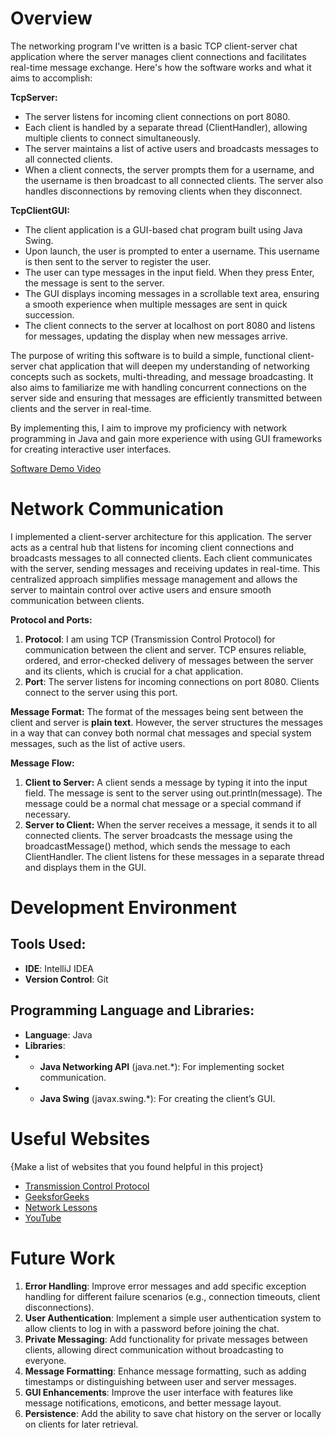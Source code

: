 # Overview

The networking program I've written is a basic TCP client-server chat application where the server manages client connections and facilitates real-time message exchange. Here's how the software works and what it aims to accomplish:

**TcpServer:**

- The server listens for incoming client connections on port 8080.
- Each client is handled by a separate thread (ClientHandler), allowing multiple clients to connect simultaneously.
- The server maintains a list of active users and broadcasts messages to all connected clients.
- When a client connects, the server prompts them for a username, and the username is then broadcast to all connected clients. The server also handles disconnections by removing clients when they disconnect.

**TcpClientGUI:**

- The client application is a GUI-based chat program built using Java Swing.
- Upon launch, the user is prompted to enter a username. This username is then sent to the server to register the user.
- The user can type messages in the input field. When they press Enter, the message is sent to the server.
- The GUI displays incoming messages in a scrollable text area, ensuring a smooth experience when multiple messages are sent in quick succession.
- The client connects to the server at localhost on port 8080 and listens for messages, updating the display when new messages arrive.

The purpose of writing this software is to build a simple, functional client-server chat application that will deepen my understanding of networking concepts such as sockets, multi-threading, and message broadcasting. It also aims to familiarize me with handling concurrent connections on the server side and ensuring that messages are efficiently transmitted between clients and the server in real-time.

By implementing this, I aim to improve my proficiency with network programming in Java and gain more experience with using GUI frameworks for creating interactive user interfaces.

[Software Demo Video](https://youtu.be/-Z0OnCAWego)

# Network Communication

I implemented a client-server architecture for this application. The server acts as a central hub that listens for incoming client connections and broadcasts messages to all connected clients. Each client communicates with the server, sending messages and receiving updates in real-time. This centralized approach simplifies message management and allows the server to maintain control over active users and ensure smooth communication between clients.

**Protocol and Ports:**
1. **Protocol**: I am using TCP (Transmission Control Protocol) for communication between the client and server. TCP ensures reliable, ordered, and error-checked delivery of messages between the server and its clients, which is crucial for a chat application.
2. **Port**: The server listens for incoming connections on port 8080. Clients connect to the server using this port.

**Message Format:**
The format of the messages being sent between the client and server is **plain text**. However, the server structures the messages in a way that can convey both normal chat messages and special system messages, such as the list of active users.

**Message Flow:**
1. **Client to Server:** A client sends a message by typing it into the input field. The message is sent to the server using out.println(message). The message could be a normal chat message or a special command if necessary. 
2. **Server to Client:** When the server receives a message, it sends it to all connected clients. The server broadcasts the message using the broadcastMessage() method, which sends the message to each ClientHandler. The client listens for these messages in a separate thread and displays them in the GUI.

# Development Environment

## Tools Used:
- **IDE**: IntelliJ IDEA 
- **Version Control**: Git

## Programming Language and Libraries:
- **Language**: Java
- **Libraries**:
- - **Java Networking API** (java.net.*): For implementing socket communication.
- - **Java Swing** (javax.swing.*): For creating the client’s GUI.

# Useful Websites

{Make a list of websites that you found helpful in this project}
* [Transmission Control Protocol](https://en.wikipedia.org/wiki/Transmission_Control_Protocol)
* [GeeksforGeeks](https://www.geeksforgeeks.org/what-is-transmission-control-protocol-tcp/)
* [Network Lessons](https://networklessons.com/tag/tcp)
* [YouTube](https://www.youtube.com/watch?v=JFch3ctY6nE&ab_channel=PracticalNetworking)

# Future Work

1. **Error Handling**: Improve error messages and add specific exception handling for different failure scenarios (e.g., connection timeouts, client disconnections).
2. **User Authentication**: Implement a simple user authentication system to allow clients to log in with a password before joining the chat.
3. **Private Messaging**: Add functionality for private messages between clients, allowing direct communication without broadcasting to everyone.
4. **Message Formatting**: Enhance message formatting, such as adding timestamps or distinguishing between user and server messages.
5. **GUI Enhancements**: Improve the user interface with features like message notifications, emoticons, and better message layout.
6. **Persistence**: Add the ability to save chat history on the server or locally on clients for later retrieval.
